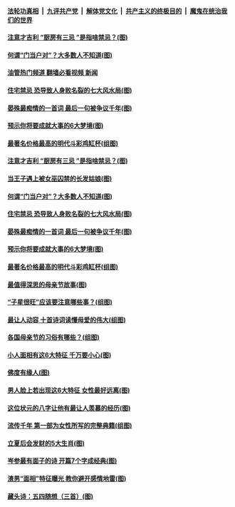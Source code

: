 ####  [法轮功真相](../../../../basic/blob/master/README.md?t=05100232) &nbsp;|&nbsp; [九评共产党](../../../../9ping.md/blob/master/README.md?t=05100232) &nbsp;|&nbsp; [解体党文化](../../../../jtdwh.md/blob/master/README.md?t=05100232)  &nbsp;|&nbsp; [共产主义的终极目的](../../../../gczydzjmd.md/blob/master/README.md?t=05100232) &nbsp;|&nbsp; [魔鬼在统治我们的世界](../../../../mgztzwmdsj.md/blob/master/README.md?t=05100232) 

#### [注意才吉利 “厨房有三忌 ”是指啥禁忌？(图)](../pages/p7/1003176.md?t=05100232) 

#### [何谓“门当户对”？大多数人不知道(图)](../pages/p7/1005707.md?t=05100232) 

#### [油管热门频道 翻墙必看视频 新闻](http://45.76.130.85:81/youtube.html?05100232)

#### [住宅禁忌 恐导致人身败名裂的七大风水局(图)](../pages/p7/1003177.md?t=05100232) 

#### [晏殊最痴情的一首词 最后一句被争议千年(图)](../pages/p7/1001666.md?t=05100232) 

#### [预示你将要成就大事的6大梦境(图)](../pages/p7/997871.md?t=05100232) 

#### [最著名价格最高的明代斗彩鸡缸杯(组图)](../pages/p7/1000448.md?t=05100232) 

#### [注意才吉利 “厨房有三忌 ”是指啥禁忌？(图)](../pages/p7/1003176.md?t=05100232) 

#### [当王子遇上被女巫囚禁的长发姑娘(图)](../pages/p7/1005884.md?t=05100232) 

#### [何谓“门当户对”？大多数人不知道(图)](../pages/p7/1005707.md?t=05100232) 

#### [住宅禁忌 恐导致人身败名裂的七大风水局(图)](../pages/p7/1003177.md?t=05100232) 

#### [晏殊最痴情的一首词 最后一句被争议千年(图)](../pages/p7/1001666.md?t=05100232) 

#### [预示你将要成就大事的6大梦境(图)](../pages/p7/997871.md?t=05100232) 

#### [最著名价格最高的明代斗彩鸡缸杯(组图)](../pages/p7/1000448.md?t=05100232) 

#### [最值得深思的母亲节故事(图)](../pages/p7/1005709.md?t=05100232) 

#### [“子星很旺”应该要注意哪些事？(组图)](../pages/p7/1003960.md?t=05100232) 

#### [最让人动容 十首诗词读懂母爱的伟大(组图)](../pages/p7/1005751.md?t=05100232) 

#### [各国母亲节的习俗有哪些？(组图)](../pages/p7/1005708.md?t=05100232) 

#### [小人面相有这6大特征 千万要小心(图)](../pages/p7/1005538.md?t=05100232) 

#### [佛度有缘人(图)](../pages/p7/1005409.md?t=05100232) 

#### [男人脸上若出现这6大特征 女性最好远离(图)](../pages/p7/1005533.md?t=05100232) 

#### [这位状元的八字让他有最让人羡慕的经历(图)](../pages/p7/1003668.md?t=05100232) 

#### [流传千年 第一部为女性所写的完整典籍(组图)](../pages/p7/1004961.md?t=05100232) 

#### [立夏后会发财的5大生肖(图)](../pages/p7/1005526.md?t=05100232) 

#### [岑参最有面子的诗 开篇7个字成经典(图)](../pages/p7/1001665.md?t=05100232) 

#### [渣男“面相”特征曝光 教你避开感情地雷(图)](../pages/p7/1004642.md?t=05100232) 

#### [藏头诗：五四随想（三首）(图)](../pages/p7/1005497.md?t=05100232) 

<img src='http://gfw-breaker.win/goodnews/indexes/p7.md' width='0px' height='0px'/>
